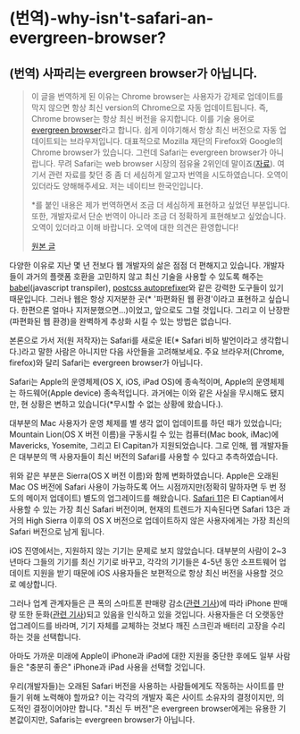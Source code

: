 # (번역)-why-isn't-safari-an-evergreen-browser?

## (번역) 사파리는 evergreen browser가 아닙니다.

> 이 글을 번역하게 된 이유는 Chrome browser는 사용자가 강제로 업데이트를 막지 않으면 항상 최신 version의 Chrome으로 자동 업데이트됩니다. 즉, Chrome browser는 항상 최신 버전을 유지합니다. 이를 기술 용어로 [evergreen browser](https://tomdale.net/2013/05/evergreen-browsers/)라고 합니다. 쉽게 이야기해서 항상 최신 버전으로 자동 업데이트되는 브라우저입니다. 대표적으로 Mozilla 재단의 Firefox와 Google의 Chrome browser가 있습니다. 그런데 Safari는 evergreen browser가 아니랍니다. 무려 Safari는 web browser 시장의 점유율 2위인데 말이죠([자료](https://gs.statcounter.com/browser-market-share)). 여기서 관련 자료를 찾던 중 좀 더 세심하게 알고자 번역을 시도하였습니다. 오역이 있더라도 양해해주세요. 저는 네이티브 한국인입니다.
>
> \*를 붙인 내용은 제가 번역하면서 조금 더 세심하게 표현하고 싶었던 부분입니다. 또한, 개발자로서 단순 번역이 아니라 조금 더 정확하게 표현해보고 싶었습니다. 오역이 있더라고 이해 바랍니다. 오역에 대한 의견은 환영합니다!
>
> [원본 글](https://thingsthemselves.com/reminder-Safari-is-not-an-evergreen-browser/)

다양한 이유로 지난 몇 년 전보다 웹 개발자의 삶은 점점 더 편해지고 있습니다. 개발자들이 과거의 플랫폼 호환을 고민하지 않고 최신 기술을 사용할 수 있도록 해주는 [babel](https://babeljs.io)(javascript transpiler), [postcss autoprefixer](https://github.com/postcss/autoprefixer)와 같은 강력한 도구들이 있기 때문입니다. 그러나 웹은 항상 지저분한 곳(\* '파편화된 웹 환경'이라고 표현하고 싶습니다. 한편으론 얼마나 지저분했으면...)이었고, 앞으로도 그럴 것입니다. 그리고 이 난장판(파편화된 웹 환경)을 완벽하게 추상화 시킬 수 있는 방법은 없습니다.

본론으로 가서 저(원 저작자)는 Safari를 새로운 IE(\* Safari 비하 발언이라고 생각합니다.)라고 말한 사람은 아니지만 다음 사안들을 고려해보세요. 주요 브라우저(Chrome, firefox)와 달리 Safari는 evergreen browser가 아닙니다.

Safari는 Apple의 운영체제(OS X, iOS, iPad OS)에 종속적이며, Apple의 운영체제는 하드웨어(Apple device) 종속적입니다. 과거에는 이와 같은 사실을 무시해도 됐지만, 현 상황은 변하고 있습니다(\*무시할 수 없는 상황에 왔습니다.).

대부분의 Mac 사용자가 운영 체제를 별 생각 없이 업데이트를 하던 때가 있었습니다; Mountain Lion(OS X 버전 이름)을 구동시킬 수 있는 컴퓨터(Mac book, iMac)에 Mavericks, Yosemite, 그리고 El Capitan가 지원되었습니다. 그로 인해, 웹 개발자들은 대부분의 맥 사용자들이 최신 버전의 Safari를 사용할 수 있다고 추측하였습니다.

위와 같은 부분은 Sierra(OS X 버전 이름)와 함께 변화하였습니다. Apple은 오래된 Mac OS 버전에 Safari 사용이 가능하도록 어느 시점까지만(정확히 말하자면 두 번 정도의 메이저 업데이트) 별도의 업그레이드를 해왔습니다. [Safari 11](https://en.wikipedia.org/wiki/Safari_version_history#Safari_11)은 El Captian에서 사용할 수 있는 가장 최신 Safari 버전이며, 현재의 트렌드가 지속된다면 Safari 13은 과거의 High Sierra 이후의 OS X 버전으로 업데이트하지 않은 사용자에게는 가장 최신의 Safari 버전으로 남게 됩니다.

iOS 진영에서는, 지원하지 않는 기기는 문제로 보지 않았습니다. 대부분의 사람이 2~3년마다 그들의 기기를 최신 기기로 바꾸고, 각각의 기기들은 4-5년 동안 소프트웨어 업데이트 지원을 받기 때문에 iOS 사용자들은 보편적으로 항상 최신 버전을 사용할 것으로 예상합니다.

그러나 업계 관계자들은 큰 폭의 스마트폰 판매량 감소([관련 기사](https://nymag.com/intelligencer/2018/12/global-u-s-growth-in-smartphone-growth-starts-to-decline.html))에 따라 iPhone 판매량 또한 둔화([관련 기사](https://9to5mac.com/2019/04/30/iphone-sales-drop/))되고 있음을 인식하고 있을 것입니다. 사용자들은 더 오랫동안 업그레이드를 바라며, 기기 자체를 교체하는 것보다 깨진 스크린과 배터리 고장을 수리하는 것을 선택합니다.

아마도 가까운 미래에 Apple이 iPhone과 iPad에 대한 지원을 중단한 후에도 일부 사람들은 "충분히 좋은" iPhone과 iPad 사용을 선택할 것입니다.

우리(개발자들)는 오래된 Safari 버전을 사용하는 사람들에게도 작동하는 사이트를 만들기 위해 노력해야 할까요? 이는 각각의 개발자 혹은 사이트 소유자의 결정이지만, 의도적인 결정이어야만 합니다. "최신 두 버전"은 evergreen browser에게는 유용한 기본값이지만, Safaris는 evergreen browser가 아닙니다.
